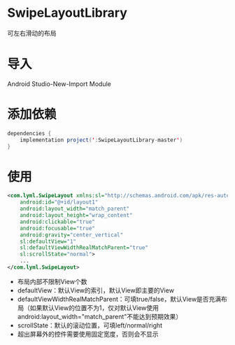 # SwipeLayoutLibrary
可左右滑动的布局

# 导入
Android Studio-New-Import Module

# 添加依赖
```java
dependencies {
    implementation project(':SwipeLayoutLibrary-master')
}
```

# 使用
```xml
<com.lyml.SwipeLayout xmlns:sl="http://schemas.android.com/apk/res-auto"
    android:id="@+id/layout1"
    android:layout_width="match_parent"
    android:layout_height="wrap_content"
    android:clickable="true"
    android:focusable="true"
    android:gravity="center_vertical"
    sl:defaultView="1"
    sl:defaultViewWidthRealMatchParent="true"
    sl:scrollState="normal">
    ...
</com.lyml.SwipeLayout>
```

* 布局内部不限制View个数
* defaultView：默认View的索引，默认View即主要的View
* defaultViewWidthRealMatchParent：可填true/false，默认View是否充满布局（如果默认View的位置不为1，仅对默认View使用android:layout_width="match_parent"不能达到预期效果）
* scrollState：默认的滚动位置，可填left/normal/right
* 超出屏幕外的控件需要使用固定宽度，否则会不显示
